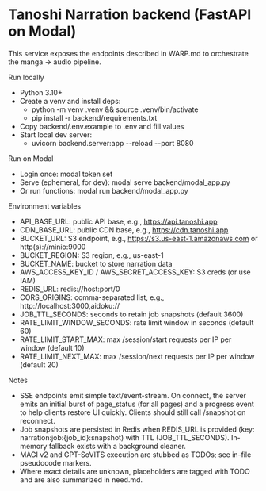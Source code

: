 # Tanoshi Narration backend (FastAPI on Modal)

This service exposes the endpoints described in WARP.md to orchestrate the manga → audio pipeline.

Run locally
- Python 3.10+
- Create a venv and install deps:
  - python -m venv .venv && source .venv/bin/activate
  - pip install -r backend/requirements.txt
- Copy backend/.env.example to .env and fill values
- Start local dev server:
  - uvicorn backend.server:app --reload --port 8080

Run on Modal
- Login once: modal token set
- Serve (ephemeral, for dev): modal serve backend/modal_app.py
- Or run functions: modal run backend/modal_app.py

Environment variables
- API_BASE_URL: public API base, e.g., https://api.tanoshi.app
- CDN_BASE_URL: public CDN base, e.g., https://cdn.tanoshi.app
- BUCKET_URL: S3 endpoint, e.g., https://s3.us-east-1.amazonaws.com or http(s)://minio:9000
- BUCKET_REGION: S3 region, e.g., us-east-1
- BUCKET_NAME: bucket to store narration data
- AWS_ACCESS_KEY_ID / AWS_SECRET_ACCESS_KEY: S3 creds (or use IAM)
- REDIS_URL: redis://host:port/0
- CORS_ORIGINS: comma-separated list, e.g., http://localhost:3000,aidoku://
 - JOB_TTL_SECONDS: seconds to retain job snapshots (default 3600)
 - RATE_LIMIT_WINDOW_SECONDS: rate limit window in seconds (default 60)
 - RATE_LIMIT_START_MAX: max /session/start requests per IP per window (default 10)
 - RATE_LIMIT_NEXT_MAX: max /session/next requests per IP per window (default 20)

Notes
- SSE endpoints emit simple text/event-stream. On connect, the server emits an initial burst of page_status (for all pages) and a progress event to help clients restore UI quickly. Clients should still call /snapshot on reconnect.
- Job snapshots are persisted in Redis when REDIS_URL is provided (key: narration:job:{job_id}:snapshot) with TTL (JOB_TTL_SECONDS). In-memory fallback exists with a background cleaner.
- MAGI v2 and GPT-SoVITS execution are stubbed as TODOs; see in-file pseudocode markers.
- Where exact details are unknown, placeholders are tagged with TODO and are also summarized in need.md.

